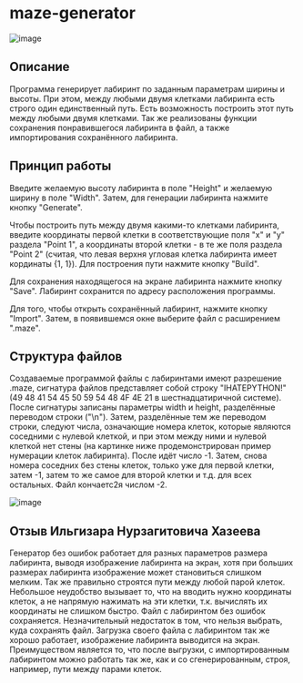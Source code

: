 # maze-generator
![image](https://user-images.githubusercontent.com/64738836/233785839-b120a243-dfb0-4f6a-b4ec-759a8ae2b319.png)

## Описание
Программа генерирует лабиринт по заданным параметрам ширины и высоты. При этом, между любыми двумя клетками лабиринта есть строго один единственный путь. Есть возможность построить этот путь между любыми двумя клетками. Так же реализованы функции сохранения понравившегося лабиринта в файл, а также импортирования сохранённого лабиринта. 

## Принцип работы
Введите желаемую высоту лабиринта в поле "Height" и желаемую ширину в поле "Width". Затем, для генерации лабиринта нажмите кнопку "Generate". 

Чтобы построить путь между двумя какими-то клетками лабиринта, введите координаты первой клетки в соответствующие поля "x" и "y" раздела "Point 1", а координаты второй клетки - в те же поля раздела "Point 2" (считая, что левая верхня угловая клетка лабиринта имеет кординаты {1, 1}). Для построения пути нажмите кнопку "Build".

Для сохранения находящегося на экране лабиринта нажмите кнопку "Save". Лабиринт сохранится по адресу расположения программы.

Для того, чтобы открыть сохранённый лабиринт, нажмите кнопку "Import". Затем, в появившемся окне выберите файл с расширением ".maze".

## Структура файлов
Создаваемые программой файлы с лабиринтами имеют разрешение .maze, сигнатура файлов представляет собой строку "IHATEPYTHON!" (49 48 41 54 45 50 59 54 48 4F 4E 21 в шестнадцатиричной системе). 
После сигнатуры записаны параметры width и height, разделённые переводом строки ("\n"). 
Затем, разделённые тем же переводом строки, следуют числа, означающие номера клеток, которые являются соседними с нулевой клеткой, и при этом между ними и нулевой клеткой нет стены (на картинке ниже продемонстрирован пример нумерации клеток лабиринта). После идёт число -1. Затем, снова номера соседних без стены клеток, только уже для первой клетки, затем -1, затем то же самое для второй клетки и т.д. для всех остальных. Файл кончаетс2я числом -2.

![image](https://user-images.githubusercontent.com/64738836/233792775-41184257-9cef-4cfb-ae8e-1d0d9adcb9c3.png)

## Отзыв Ильгизара Нурзагитовича Хазеева
Генератор без ошибок работает для разных параметров размера лабиринта, выводя изображение лабиринта на экран, хотя при больших размерах лабиринта изображение может становиться слишком мелким. Так же правильно строятся пути между любой парой клеток. Небольшое неудобство вызывает то, что на вводить нужно координаты клеток, а не напрямую нажимать на эти клетки, т.к. вычислять их координаты не слишком быстро. Файл с лабиринтом без ошибок сохраняется. Незначительный недостаток в том, что нельзя выбрать, куда сохранять файл. Загрузка своего файла с лабиринтом так же хорошо работает, изображение лабиринта выводится на экран. Преимуществом является то, что после выгрузки, с импортированным лабиринтом можно работать так же, как и со сгенерированным, строя, например, пути между парами клеток.
